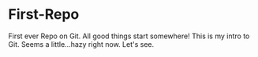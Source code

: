 First-Repo
==========

First ever Repo on Git. All good things start somewhere!
This is my intro to Git. Seems a little...hazy right now.
Let's see.
